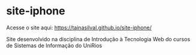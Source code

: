 # site-iphone

Acesse o site aqui: https://tainasilval.github.io/site-iphone/

Site desenvolvido na disciplina de Introdução à Tecnologia Web do cursos de Sistemas de Informação do UniRios
   
